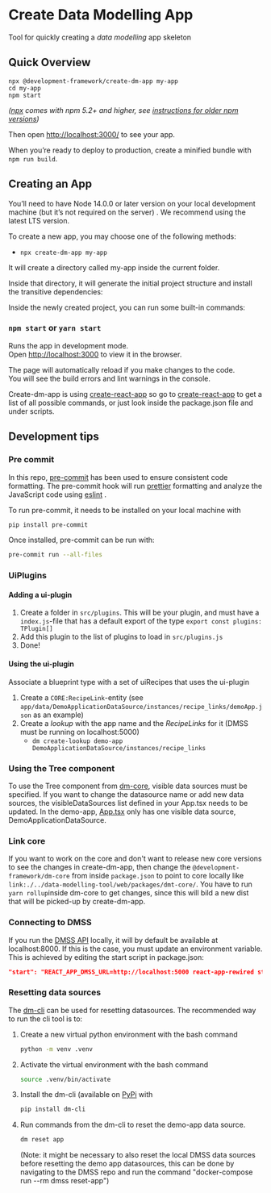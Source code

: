 # Create Data Modelling App

Tool for quickly creating a _data modelling_ app skeleton

## Quick Overview

```
npx @development-framework/create-dm-app my-app
cd my-app
npm start
```

_([npx](https://medium.com/@maybekatz/introducing-npx-an-npm-package-runner-55f7d4bd282b) comes with npm 5.2+ and
higher, see [instructions for older npm versions](https://gist.github.com/gaearon/4064d3c23a77c74a3614c498a8bb1c5f))_

Then open [http://localhost:3000/](http://localhost:3000/) to see your app.<br>

When you’re ready to deploy to production, create a minified bundle with `npm run build`.

## Creating an App

You’ll need to have Node 14.0.0 or later version on your local development machine (but it’s not required on the server)
. We recommend using the latest LTS version.

To create a new app, you may choose one of the following methods:

* `npx create-dm-app my-app`

It will create a directory called my-app inside the current folder.

Inside that directory, it will generate the initial project structure and install the transitive dependencies:

Inside the newly created project, you can run some built-in commands:

### `npm start` or `yarn start`

Runs the app in development mode.<br>
Open [http://localhost:3000](http://localhost:3000) to view it in the browser.

The page will automatically reload if you make changes to the code.<br>
You will see the build errors and lint warnings in the console.

Create-dm-app is using [create-react-app](https://create-react-app.dev/) so go
to [create-react-app](https://github.com/facebook/create-react-app) to get a list of all possible commands, or just look
inside the package.json file and under scripts.

## Development tips

### Pre commit

In this repo, [pre-commit](https://pre-commit.com/) has been used to ensure consistent code formatting. The pre-commit
hook
will run [prettier](https://prettier.io/) formatting and analyze the JavaScript code using [eslint](https://eslint.org/)
.

To run pre-commit, it needs to be installed on your local machine with

```bash
pip install pre-commit
```

Once installed, pre-commit can be run with:

```bash
pre-commit run --all-files
```

### UiPlugins

#### Adding a ui-plugin
1. Create a folder in `src/plugins`. This will be your plugin, and must have a `index.js`-file that has a default export of the type `export const plugins: TPlugin[]`
2. Add this plugin to the list of plugins to load in `src/plugins.js`
3. Done!

#### Using the ui-plugin

Associate a blueprint type with a set of uiRecipes that uses the ui-plugin

1. Create a `CORE:RecipeLink`-entity (see `app/data/DemoApplicationDataSource/instances/recipe_links/demoApp.json` as an example)
2. Create a _lookup_ with the app name and the _RecipeLinks_ for it (DMSS must be running on localhost:5000)
   - `dm create-lookup demo-app DemoApplicationDataSource/instances/recipe_links`

### Using the Tree component

To use the Tree component from [dm-core](https://github.com/equinor/dm-core-packages), visible data sources must be
specified. If you want to change the datasource name or add new data sources, the visibleDataSources list defined in
your App.tsx needs to be updated. In the demo-app,
[App.tsx](https://github.com/equinor/create-dm-app/blob/main/src/plugins/demo-app/App.tsx) only has one visible data
source, DemoApplicationDataSource.

### Link core

If you want to work on the core and don't want to release new core versions to see the changes in create-dm-app, then
change the  `@development-framework/dm-core` from inside `package.json` to point to core locally
like `link:./../data-modelling-tool/web/packages/dmt-core/`. You have to run `yarn rollup`inside dm-core to get changes,
since this will bild a new dist that will be picked-up by create-dm-app.

### Connecting to DMSS

If you run the [DMSS API](https://github.com/equinor/data-modelling-storage-service) locally, it will by default be
available at localhost:8000. If this is the case, you must update an environment variable. This is achieved by editing
the start script in package.json:

```json
"start": "REACT_APP_DMSS_URL=http://localhost:5000 react-app-rewired start"
```

### Resetting data sources

The [dm-cli](https://github.com/equinor/dm-cli) can be used for resetting datasources. The recommended way to run the
cli tool is to:

1) Create a new virtual python environment with the bash command
   ```bash
   python -m venv .venv
   ```
2) Activate the virtual environment with the bash command
   ```bash
   source .venv/bin/activate
   ```
3) Install the dm-cli (available on [PyPi](https://pypi.org/project/dm-cli/) with
   ```bash
   pip install dm-cli
   ```
4) Run commands from the dm-cli to reset the demo-app data source.
   ```bash
   dm reset app
   ```
   (Note: it might be necessary to also reset the local DMSS data sources before resetting the demo app datasources,
   this can be done by navigating to the DMSS repo and run the command "docker-compose run --rm dmss reset-app")